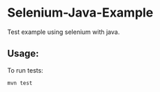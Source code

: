 # Selenium-Java-Example
Test example using selenium with java.

## Usage:
To run tests:

``` mvn test ```
